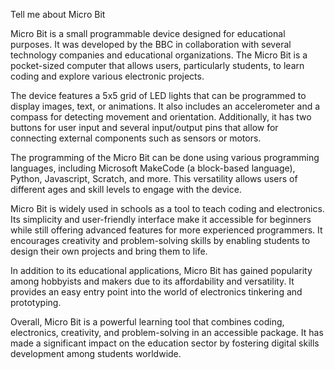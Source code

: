 Tell me about Micro Bit

Micro Bit is a small programmable device designed for educational purposes. It was developed by the BBC in collaboration with several technology companies and educational organizations. The Micro Bit is a pocket-sized computer that allows users, particularly students, to learn coding and explore various electronic projects.

The device features a 5x5 grid of LED lights that can be programmed to display images, text, or animations. It also includes an accelerometer and a compass for detecting movement and orientation. Additionally, it has two buttons for user input and several input/output pins that allow for connecting external components such as sensors or motors.

The programming of the Micro Bit can be done using various programming languages, including Microsoft MakeCode (a block-based language), Python, Javascript, Scratch, and more. This versatility allows users of different ages and skill levels to engage with the device.

Micro Bit is widely used in schools as a tool to teach coding and electronics. Its simplicity and user-friendly interface make it accessible for beginners while still offering advanced features for more experienced programmers. It encourages creativity and problem-solving skills by enabling students to design their own projects and bring them to life.

In addition to its educational applications, Micro Bit has gained popularity among hobbyists and makers due to its affordability and versatility. It provides an easy entry point into the world of electronics tinkering and prototyping.

Overall, Micro Bit is a powerful learning tool that combines coding, electronics, creativity, and problem-solving in an accessible package. It has made a significant impact on the education sector by fostering digital skills development among students worldwide.